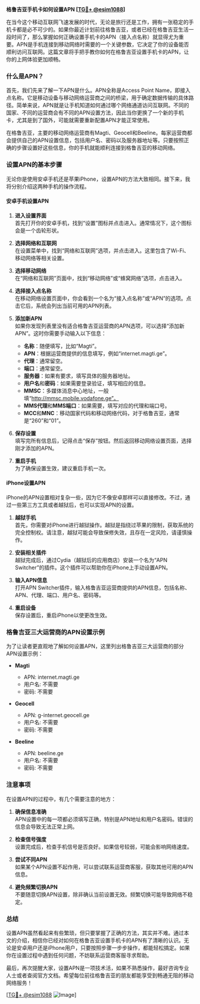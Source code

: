**格鲁吉亚手机卡如何设置APN [[TG💪+ @esim1088](https://t.me/s/esim1088)]**

在当今这个移动互联网飞速发展的时代，无论是旅行还是工作，拥有一张稳定的手机卡都是必不可少的。如果你最近计划前往格鲁吉亚，或者已经在格鲁吉亚生活一段时间了，那么掌握如何正确设置手机卡的APN（接入点名称）就显得尤为重要。APN是手机连接到移动网络时需要的一个关键参数，它决定了你的设备能否顺利访问互联网。这篇文章将手把手教你如何在格鲁吉亚设置手机卡的APN，让你的上网体验更加顺畅。

### 什么是APN？

首先，我们先来了解一下APN是什么。APN全称是Access Point Name，即接入点名称。它是移动设备与移动网络运营商之间的桥梁，用于确定数据传输的具体路径。简单来说，APN就是让手机知道如何通过哪个网络通道访问互联网。不同的国家、不同的运营商会有不同的APN设置方法，因此当你更换了一个新的手机卡，尤其是到了国外，可能就需要重新配置APN才能正常使用。

在格鲁吉亚，主要的移动网络运营商有Magti、Geocell和Beeline。每家运营商都会提供自己的APN设置信息，包括用户名、密码以及服务器地址等。只要按照正确的步骤设置好这些信息，你的手机就能顺利连接到格鲁吉亚的移动网络。

### 设置APN的基本步骤

无论你是使用安卓手机还是苹果iPhone，设置APN的方法大致相同。接下来，我将分别介绍这两种手机的操作流程。

#### 安卓手机设置APN

1. **进入设置界面**  
   首先打开你的安卓手机，找到“设置”图标并点击进入。通常情况下，这个图标会是一个齿轮形状。

2. **选择网络和互联网**  
   在设置菜单中，找到“网络和互联网”选项，并点击进入。这里包含了Wi-Fi、移动网络等相关设置。

3. **选择移动网络**  
   在“网络和互联网”页面中，找到“移动网络”或“蜂窝网络”选项，点击进入。

4. **选择接入点名称**  
   在移动网络设置页面中，你会看到一个名为“接入点名称”或“APN”的选项。点击它后，系统会列出当前可用的APN列表。

5. **添加新APN**  
   如果你发现列表里没有适合格鲁吉亚运营商的APN选项，可以选择“添加新APN”。这时你需要手动输入以下信息：
   - **名称**：随便填写，比如“Magti”。
   - **APN**：根据运营商提供的信息填写，例如“internet.magti.ge”。
   - **代理**：通常留空。
   - **端口**：通常留空。
   - **服务器**：如果有要求，填写具体的服务器地址。
   - **用户名**和**密码**：如果需要登录验证，填写相应的信息。
   - **MMSC**：多媒体消息中心地址，一般填“http://mmsc.mobile.vodafone.ge”。
   - **MMS代理**和**MMS端口**：如果需要，填写对应的代理和端口号。
   - **MCC**和**MNC**：移动国家代码和移动网络代码，对于格鲁吉亚，通常是“260”和“01”。

6. **保存设置**  
   填写完所有信息后，记得点击“保存”按钮。然后返回移动网络设置页面，选择刚才添加的APN。

7. **重启手机**  
   为了确保设置生效，建议重启手机一次。

#### iPhone设置APN

iPhone的APN设置相对复杂一些，因为它不像安卓那样可以直接修改。不过，通过一些第三方工具或者越狱后，也可以实现APN的设置。

1. **越狱手机**  
   首先，你需要对iPhone进行越狱操作。越狱是指绕过苹果的限制，获取系统的完全控制权。请注意，越狱可能会导致保修失效，且存在一定风险，请谨慎操作。

2. **安装相关插件**  
   越狱完成后，通过Cydia（越狱后的应用商店）安装一个名为“APN Switcher”的插件。这个插件可以帮助你在iPhone上手动设置APN。

3. **输入APN信息**  
   打开APN Switcher插件，输入格鲁吉亚运营商提供的APN信息，包括名称、APN、代理、端口、用户名、密码等。

4. **重启设备**  
   保存设置后，重启iPhone以使更改生效。

### 格鲁吉亚三大运营商的APN设置示例

为了让读者更直观地了解如何设置APN，这里列出格鲁吉亚三大运营商的部分APN设置示例：

- **Magti**  
  - APN: internet.magti.ge  
  - 用户名: 不需要  
  - 密码: 不需要  

- **Geocell**  
  - APN: g-internet.geocell.ge  
  - 用户名: 不需要  
  - 密码: 不需要  

- **Beeline**  
  - APN: beeline.ge  
  - 用户名: 不需要  
  - 密码: 不需要  

### 注意事项

在设置APN的过程中，有几个需要注意的地方：

1. **确保信息准确**  
   APN设置中的每一项都必须填写正确，特别是APN地址和用户名密码。错误的信息会导致无法正常上网。

2. **检查信号强度**  
   设置完成后，检查手机信号是否良好。如果信号较弱，可能会影响网络速度。

3. **尝试不同APN**  
   如果某个APN设置不起作用，可以尝试联系运营商客服，获取其他可用的APN信息。

4. **避免频繁切换APN**  
   不要随意切换APN设置，除非确认当前设置无效。频繁切换可能导致网络不稳定。

### 总结

设置APN虽然看起来有些繁琐，但只要掌握了正确的方法，其实并不难。通过本文的介绍，相信你已经对如何在格鲁吉亚设置手机卡的APN有了清晰的认识。无论是安卓用户还是iPhone用户，只要按照步骤一步步操作，都能轻松搞定。如果你在设置过程中遇到任何问题，不妨联系运营商客服寻求帮助。

最后，再次提醒大家，设置APN是一项技术活，如果不熟悉操作，最好咨询专业人士或者查阅官方文档。希望每位前往格鲁吉亚的朋友都能享受到畅通无阻的移动网络服务！

[[TG💪+ @esim1088](https://t.me/s/esim1088) ![Image](https://i.postimg.cc/4NQfJmqS/Snipaste-2025-05-13-00-14-12.png)]